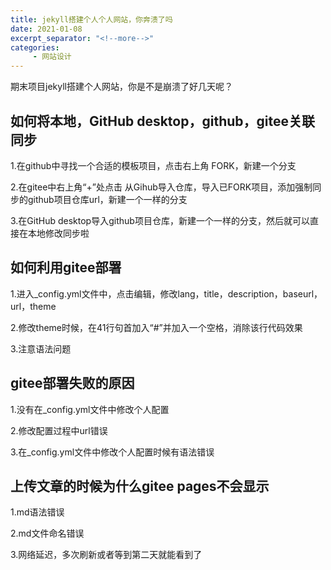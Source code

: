 ```yaml
---
title: jekyll搭建个人个人网站，你奔溃了吗
date: 2021-01-08
excerpt_separator: "<!--more-->"
categories:
     - 网站设计
---
```


期末项目jekyll搭建个人网站，你是不是崩溃了好几天呢？

<!--more-->

## 如何将本地，GitHub desktop，github，gitee关联同步

1.在github中寻找一个合适的模板项目，点击右上角 FORK，新建一个分支

2.在gitee中右上角“+”处点击 从Gihub导入仓库，导入已FORK项目，添加强制同步的github项目仓库url，新建一个一样的分支

3.在GitHub desktop导入github项目仓库，新建一个一样的分支，然后就可以直接在本地修改同步啦

## 如何利用gitee部署
1.进入_config.yml文件中，点击编辑，修改lang，title，description，baseurl，url，theme

2.修改theme时候，在41行句首加入“#”并加入一个空格，消除该行代码效果

3.注意语法问题

## gitee部署失败的原因
1.没有在_config.yml文件中修改个人配置

2.修改配置过程中url错误

3.在_config.yml文件中修改个人配置时候有语法错误

## 上传文章的时候为什么gitee pages不会显示
1.md语法错误

2.md文件命名错误

3.网络延迟，多次刷新或者等到第二天就能看到了


